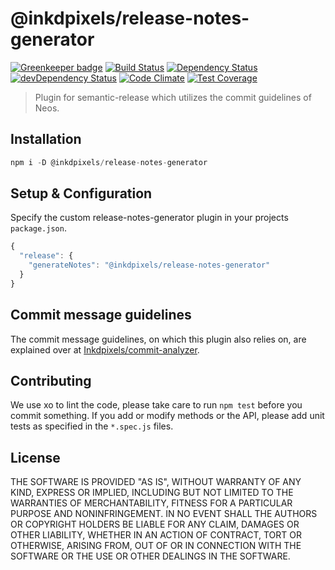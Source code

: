 # @inkdpixels/release-notes-generator

[![Greenkeeper badge](https://badges.greenkeeper.io/Inkdpixels/release-notes-generator.svg)](https://greenkeeper.io/)
[![Build Status](https://travis-ci.org/Inkdpixels/release-notes-generator.svg)](https://travis-ci.org/Inkdpixels/release-notes-generator) [![Dependency Status](https://david-dm.org/Inkdpixels/release-notes-generator.svg)](https://david-dm.org/inkdpixels/release-notes-generator) [![devDependency Status](https://david-dm.org/Inkdpixels/release-notes-generator/dev-status.svg)](https://david-dm.org/inkdpixels/release-notes-generator#info=devDependencies) [![Code Climate](https://codeclimate.com/github/Inkdpixels/release-notes-generator/badges/gpa.svg)](https://codeclimate.com/github/Inkdpixels/release-notes-generator) [![Test Coverage](https://codeclimate.com/github/Inkdpixels/release-notes-generator/badges/coverage.svg)](https://codeclimate.com/github/Inkdpixels/release-notes-generator/coverage)

> Plugin for semantic-release which utilizes the commit guidelines of Neos.

## Installation
```js
npm i -D @inkdpixels/release-notes-generator
```

## Setup & Configuration
Specify the custom release-notes-generator plugin in your projects `package.json`.

```js
{
  "release": {
    "generateNotes": "@inkdpixels/release-notes-generator"
  }
}
```

## Commit message guidelines
The commit message guidelines, on which this plugin also relies on, are explained over at [Inkdpixels/commit-analyzer](https://github.com/Inkdpixels/commit-analyzer#commit-message-guidelines).

## Contributing
We use xo to lint the code, please take care to run `npm test` before you commit something.
If you add or modify methods or the API, please add unit tests as specified in the `*.spec.js` files.

## License
THE SOFTWARE IS PROVIDED "AS IS", WITHOUT WARRANTY OF ANY KIND, EXPRESS OR
IMPLIED, INCLUDING BUT NOT LIMITED TO THE WARRANTIES OF MERCHANTABILITY,
FITNESS FOR A PARTICULAR PURPOSE AND NONINFRINGEMENT. IN NO EVENT SHALL THE
AUTHORS OR COPYRIGHT HOLDERS BE LIABLE FOR ANY CLAIM, DAMAGES OR OTHER
LIABILITY, WHETHER IN AN ACTION OF CONTRACT, TORT OR OTHERWISE, ARISING FROM,
OUT OF OR IN CONNECTION WITH THE SOFTWARE OR THE USE OR OTHER DEALINGS IN
THE SOFTWARE.
